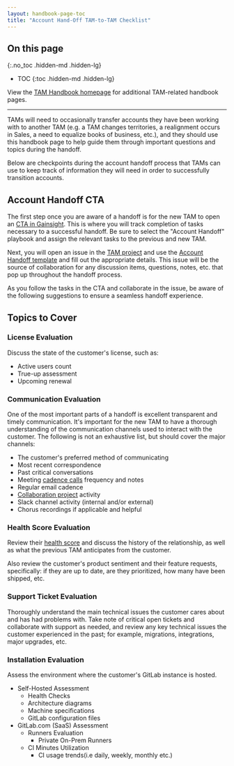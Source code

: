```yaml
---
layout: handbook-page-toc
title: "Account Hand-Off TAM-to-TAM Checklist"
---
```


## On this page
{:.no_toc .hidden-md .hidden-lg}

- TOC
{:toc .hidden-md .hidden-lg}

View the [TAM Handbook homepage](/handbook/customer-success/tam/) for additional TAM-related handbook pages.

----

TAMs will need to occasionally transfer accounts they have been working with to another TAM (e.g. a TAM changes territories, a realignment occurs in Sales, a need to equalize books of business, etc.), and they should use this handbook page to help guide them through important questions and topics during the handoff.

Below are checkpoints during the account handoff process that TAMs can use to keep track of information they will need in order to successfully transition accounts.

## Account Handoff CTA

The first step once you are aware of a handoff is for the new TAM to open an [CTA in Gainsight](/handbook/customer-success/tam/gainsight/#ctas). This is where you will track completion of tasks necessary to a successful handoff. Be sure to select the "Account Handoff" playbook and assign the relevant tasks to the previous and new TAM.

Next, you will open an issue in the [TAM project](https://gitlab.com/gitlab-com/customer-success/tam) and use the [Account Handoff template](https://gitlab.com/gitlab-com/customer-success/tam/-/issues/new?issue%5Bassignee_id%5D=&issue%5Bmilestone_id%5D=#) and fill out the appropriate details. This issue will be the source of collaboration for any discussion items, questions, notes, etc. that pop up throughout the handoff process.

As you follow the tasks in the CTA and collaborate in the issue, be aware of the following suggestions to ensure a seamless handoff experience.

## Topics to Cover

### License Evaluation

Discuss the state of the customer's license, such as:

- Active users count
- True-up assessment
- Upcoming renewal

### Communication Evaluation

One of the most important parts of a handoff is excellent transparent and timely communication. It's important for the new TAM to have a thorough understanding of the communication channels used to interact with the customer. The following is not an exhaustive list, but should cover the major channels:

- The customer's preferred method of communicating
- Most recent correspondence
- Past critical conversations
- Meeting [cadence calls](/handbook/customer-success/tam/cadence-calls/) frequency and notes
- Regular email cadence
- [Collaboration project](/handbook/customer-success/tam/engagement/) activity
- Slack channel activity (internal and/or external)
- Chorus recordings if applicable and helpful

### Health Score Evaluation

Review their [health score](/handbook/customer-success/tam/health-score-triage/) and discuss the history of the relationship, as well as what the previous TAM anticipates from the customer.

Also review the customer's product sentiment and their feature requests, specifically: if they are up to date, are they prioritized, how many have been shipped, etc.

### Support Ticket Evaluation

Thoroughly understand the main technical issues the customer cares about and has had problems with. Take note of critical open tickets and collaborate with support as needed, and review any key technical issues the customer experienced in the past; for example, migrations, integrations, major upgrades, etc.

### Installation Evaluation

Assess the environment where the customer's GitLab instance is hosted.

- Self-Hosted Assessment
  - Health Checks
  - Architecture diagrams
  - Machine specifications
  - GitLab configuration files
- GitLab.com (SaaS) Assessment
  - Runners Evaluation
    - Private On-Prem Runners
  - CI Minutes Utilization
    - CI usage trends(i.e daily, weekly, monthly etc.)
